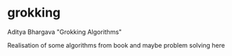 # grokking
Aditya Bhargava "Grokking Algorithms"

Realisation of some algorithms from book and maybe problem solving here
